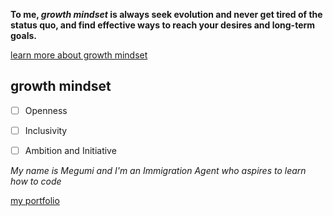 **To me, _growth mindset_ is always seek evolution and never get tired of the status quo, and find effective ways to reach your desires and long-term goals.**

[learn more about growth mindset](https://codefellows.github.io/common_curriculum/career_coaching/Professional_Competencies)


## growth mindset ##

- [ ]  Openness

- [ ]  Inclusivity 

- [ ]  Ambition and Initiative 

*My name is Megumi and I'm an Immigration Agent who aspires to learn how to code*

[my portfolio](https://github.com/Megumi9813)

